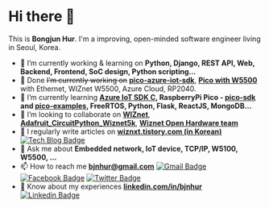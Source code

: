 # Hi there 👋
This is **Bongjun Hur**. I'm a improving, open-minded software engineer living in Seoul, Korea.

- 🔭 I’m currently working & learning on **Python, Django, REST API, Web, Backend, Frontend, SoC design, Python scripting...**
- 🔭 Done ~~I’m currently working on~~ [**pico-azure-iot-sdk**](https://github.com/bjnhur/pico-examples), [**Pico with W5500**](https://github.com/bjnhur/pico-W5500) with Ethernet, WIZnet W5500, Azure Cloud, RP2040.
- 🌱 I’m currently learning **[Azure IoT SDK C](https://github.com/Azure/azure-iot-sdk-c), RaspberryPi Pico - [pico-sdk](https://github.com/raspberrypi/pico-sdk) and [pico-examples](https://github.com/raspberrypi/pico-examples), FreeRTOS, Python, Flask, ReactJS, MongoDB...**
- 👯 I’m looking to collaborate on [**WIZnet**](https://github.com/Wiznet), [**Adafruit_CircuitPython_Wiznet5k**](https://github.com/bjnhur/Adafruit_CircuitPython_Wiznet5k), [**Wiznet Open Hardware team**](https://github.com/Wiznet-OpenHardware) 
- 📝 I regularly write articles on [**wiznxt.tistory.com (in Korean)**](https://wiznxt.tistory.com/) [![Tech Blog Badge](http://img.shields.io/badge/Kakao-Tech%20blog-FFCD00?style=flat-square&logo=kakao&link=https://wiznxt.tistory.com/)](https://wiznxt.tistory.com/)
- 💬 Ask me about **Embedded network, IoT device, TCP/IP, W5100, W5500, ...**
- 📫 How to reach me **bjnhur@gmail.com** [![Gmail Badge](https://img.shields.io/badge/Gmail-d14836?style=flat-square&logo=Gmail&logoColor=white&link=mailto:bjnhur@gmail.com)](mailto:bjnhur@gmail.com) [![Facebook Badge](https://img.shields.io/badge/facebook-1877f2?style=flat-square&logo=facebook&logoColor=white&link=https://www.facebook.com/bongjunhur)](https://www.facebook.com/bongjunhur)  [![Twitter Badge](https://img.shields.io/badge/twitter-1DA1F2?style=flat-square&logo=twitter&logoColor=white&link=https://twitter.com/bongjunhur)](https://twitter.com/bongjunhur)
- 📄 Know about my experiences [**linkedin.com/in/bjnhur**](www.linkedin.com/in/bjnhur) [![Linkedin Badge](https://img.shields.io/badge/-LinkedIn-blue?style=flat-square&logo=Linkedin&logoColor=white&link=https://www.linkedin.com/in/bjnhur/)](https://www.linkedin.com/in/bjnhur/)
